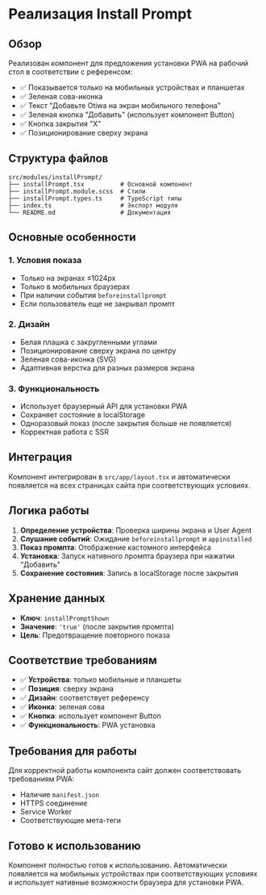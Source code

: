 # Реализация Install Prompt

## Обзор

Реализован компонент для предложения установки PWA на рабочий стол в соответствии с референсом:

- ✅ Показывается только на мобильных устройствах и планшетах
- ✅ Зеленая сова-иконка
- ✅ Текст "Добавьте Otiwa на экран мобильного телефона"
- ✅ Зеленая кнопка "Добавить" (использует компонент Button)
- ✅ Кнопка закрытия "X"
- ✅ Позиционирование сверху экрана

## Структура файлов

```
src/modules/installPrompt/
├── installPrompt.tsx          # Основной компонент
├── installPrompt.module.scss  # Стили
├── installPrompt.types.ts     # TypeScript типы
├── index.ts                   # Экспорт модуля
└── README.md                  # Документация
```

## Основные особенности

### 1. Условия показа
- Только на экранах ≤1024px
- Только в мобильных браузерах
- При наличии события `beforeinstallprompt`
- Если пользователь еще не закрывал промпт

### 2. Дизайн
- Белая плашка с закругленными углами
- Позиционирование сверху экрана по центру
- Зеленая сова-иконка (SVG)
- Адаптивная верстка для разных размеров экрана

### 3. Функциональность
- Использует браузерный API для установки PWA
- Сохраняет состояние в localStorage
- Одноразовый показ (после закрытия больше не появляется)
- Корректная работа с SSR

## Интеграция

Компонент интегрирован в `src/app/layout.tsx` и автоматически появляется на всех страницах сайта при соответствующих условиях.

## Логика работы

1. **Определение устройства**: Проверка ширины экрана и User Agent
2. **Слушание событий**: Ожидание `beforeinstallprompt` и `appinstalled`
3. **Показ промпта**: Отображение кастомного интерфейса
4. **Установка**: Запуск нативного промпта браузера при нажатии "Добавить"
5. **Сохранение состояния**: Запись в localStorage после закрытия

## Хранение данных

- **Ключ**: `installPromptShown`
- **Значение**: `'true'` (после закрытия промпта)
- **Цель**: Предотвращение повторного показа

## Соответствие требованиям

- ✅ **Устройства**: только мобильные и планшеты
- ✅ **Позиция**: сверху экрана
- ✅ **Дизайн**: соответствует референсу
- ✅ **Иконка**: зеленая сова
- ✅ **Кнопка**: использует компонент Button
- ✅ **Функциональность**: PWA установка

## Требования для работы

Для корректной работы компонента сайт должен соответствовать требованиям PWA:
- Наличие `manifest.json`
- HTTPS соединение
- Service Worker
- Соответствующие мета-теги

## Готово к использованию

Компонент полностью готов к использованию. Автоматически появляется на мобильных устройствах при соответствующих условиях и использует нативные возможности браузера для установки PWA.
